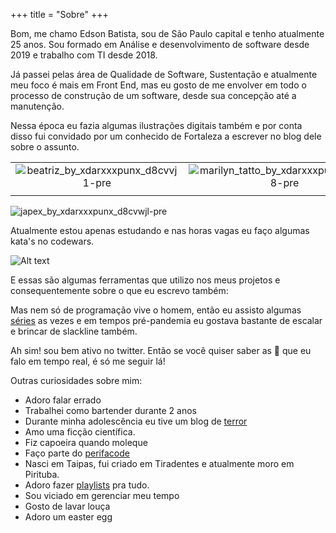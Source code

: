 +++
title = "Sobre"
+++


Bom, me chamo Edson Batista, sou de São Paulo capital e tenho atualmente 25 anos.
Sou formado em Análise e desenvolvimento de software desde 2019 e trabalho com TI 
desde 2018.

Já passei pelas área de Qualidade de Software, Sustentação
e atualmente meu foco é mais em Front End, mas eu gosto de me envolver 
em todo o processo de construção de um software, desde sua concepção até a manutenção.

Nessa época eu fazia algumas ilustrações digitais também e por conta disso fui convidado por um conhecido de Fortaleza a escrever no blog dele sobre o assunto.

|                                                                                                                                             |                                                                                                                                                   |
| :-----------------------------------------------------------------------------------------------------------------------------------------: | :-----------------------------------------------------------------------------------------------------------------------------------------------: |
| ![beatriz_by_xdarxxxpunx_d8cvvj1-pre](https://user-images.githubusercontent.com/36284169/93804820-3912b580-fc1d-11ea-9e36-9e976375e657.jpg) | ![marilyn_tatto_by_xdarxxxpunx_d33lqz8-pre](https://user-images.githubusercontent.com/36284169/93804975-6a8b8100-fc1d-11ea-8903-f4f810e2df06.jpg) |
|                                                                                                                                             |

![japex_by_xdarxxxpunx_d8cvwjl-pre](https://user-images.githubusercontent.com/36284169/93805140-acb4c280-fc1d-11ea-95c0-f7c5c9ea5e18.jpg)


Atualmente estou apenas estudando e nas horas vagas eu faço algumas kata's no codewars.

![Alt text](https://www.codewars.com/users/jreeeedd/badges/large)

E essas são algumas ferramentas que utilizo nos meus projetos e consequentemente sobre o que eu escrevo também:

Mas nem só de programação vive o homem, então eu assisto algumas [séries](https://www.tvtime.com/en/user/29979508/profile
) as vezes e em tempos pré-pandemia eu gostava bastante de escalar e brincar de slackline também.

Ah sim! sou bem ativo no twitter. Então se você quiser saber as 💩 que eu falo em tempo real, é só me seguir lá! 

Outras curiosidades sobre mim:

- Adoro falar errado
- Trabalhei como bartender durante 2 anos
- Durante minha adolescência eu tive um blog de [terror](https://dunkell.blogspot.com/)
- Amo uma ficção científica.
- Fiz capoeira quando moleque
- Faço parte do [perifacode](https://perifacode.com/)
- Nasci em Taipas, fui criado em Tiradentes e atualmente moro em Pirituba.
- Adoro fazer [playlists](https://open.spotify.com/user/xusp3qsfljlqe9qov922qc1z7) pra tudo.
- Sou viciado em gerenciar meu tempo
- Gosto de lavar louça
- Adoro um easter egg
